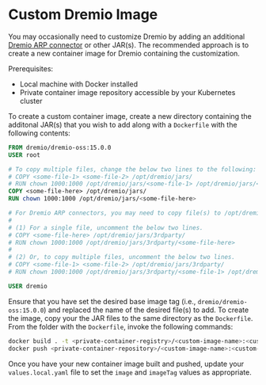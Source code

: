# Custom Dremio Image

You may occasionally need to customize Dremio by adding an additional [Dremio ARP connector](https://www.dremio.com/hub/) or other JAR(s). The recommended approach is to create a new container image for Dremio containing the customization.

Prerequisites:
* Local machine with Docker installed
* Private container image repository accessible by your Kubernetes cluster

To create a custom container image, create a new directory containing the additonal JAR(s) that you wish to add along with a `Dockerfile` with the following contents:

```dockerfile
FROM dremio/dremio-oss:15.0.0
USER root

# To copy multiple files, change the below two lines to the following:
# COPY <some-file-1> <some-file-2> /opt/dremio/jars/
# RUN chown 1000:1000 /opt/dremio/jars/<some-file-1> /opt/dremio/jars/<some-file-2>
COPY <some-file-here> /opt/dremio/jars/
RUN chown 1000:1000 /opt/dremio/jars/<some-file-here>

# For Dremio ARP connectors, you may need to copy file(s) to /opt/dremio/jars/3rdparty/ as well. Uncomment the following lines as appropriate:
#
# (1) For a single file, uncomment the below two lines.
# COPY <some-file-here> /opt/dremio/jars/3rdparty/
# RUN chown 1000:1000 /opt/dremio/jars/3rdparty/<some-file-here>
#
# (2) Or, to copy multiple files, uncomment the below two lines.
# COPY <some-file-1> <some-file-2> /opt/dremio/jars/3rdparty/
# RUN chown 1000:1000 /opt/dremio/jars/3rdparty/<some-file-1> /opt/dremio/jars/3rdparty/<some-file-2>

USER dremio
```

Ensure that you have set the desired base image tag (i.e., `dremio/dremio-oss:15.0.0`) and replaced the name of the desired file(s) to add. To create the image, copy your the JAR files to the same directory as the `Dockerfile`. From the folder with the `Dockerfile`, invoke the following commands:

```bash
docker build . -t <private-container-registry>/<custom-image-name>:<custom-version-tag>
docker push <private-container-repository>/<custom-image-name>:<custom-version-tag>
```

Once you have your new container image built and pushed, update your `values.local.yaml` file to set the `image` and `imageTag` values as appropriate.